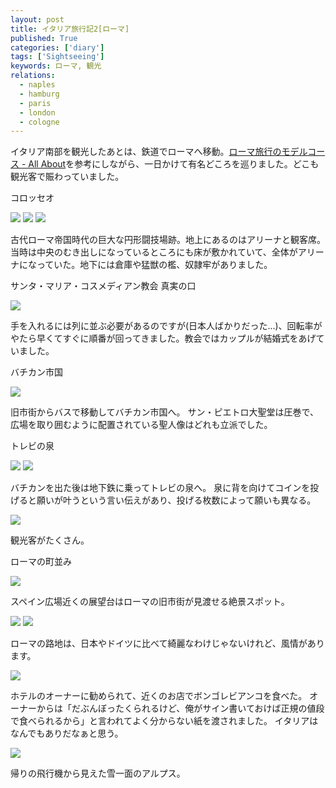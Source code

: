 ```yaml
---
layout: post
title: イタリア旅行記2[ローマ]
published: True
categories: ['diary']
tags: ['Sightseeing']
keywords: ローマ, 観光
relations:
  - naples
  - hamburg
  - paris
  - london
  - cologne
---
```


イタリア南部を観光したあとは、鉄道でローマへ移動。[ローマ旅行のモデルコース - All About](http://allabout.co.jp/gm/gc/7407/)を参考にしながら、一日かけて有名どころを巡りました。どこも観光客で賑わっていました。

<p class="injection-center">コロッセオ</p>

<img src="/assets/img/blog_roma01.jpg" class="image-on-frame">

<img src="/assets/img/blog_roma02.jpg" class="image-on-frame">

<img src="/assets/img/blog_roma03.jpg" class="image-on-frame">

古代ローマ帝国時代の巨大な円形闘技場跡。地上にあるのはアリーナと観客席。当時は中央のむき出しになっているところにも床が敷かれていて、全体がアリーナになっていた。地下には倉庫や猛獣の檻、奴隷牢がありました。

<p class="injection-center">サンタ・マリア・コスメディアン教会 真実の口</p>

<img src="/assets/img/blog_roma11.jpg" class="image-on-frame">

手を入れるには列に並ぶ必要があるのですが(日本人ばかりだった...)、回転率がやたら早くてすぐに順番が回ってきました。教会ではカップルが結婚式をあげていました。

<p class="injection-center">バチカン市国</p>

<img src="/assets/img/blog_roma31.jpg" class="image-on-frame">

旧市街からバスで移動してバチカン市国へ。
サン・ピエトロ大聖堂は圧巻で、広場を取り囲むように配置されている聖人像はどれも立派でした。

<p class="injection-center">トレビの泉</p>

<img src="/assets/img/blog_roma21.jpg" class="image-on-frame">

<img src="/assets/img/blog_roma22.jpg" class="image-on-frame">

バチカンを出た後は地下鉄に乗ってトレビの泉へ。
泉に背を向けてコインを投げると願いが叶うという言い伝えがあり、投げる枚数によって願いも異なる。

<img src="/assets/img/blog_roma23.jpg" class="image-on-frame">

観光客がたくさん。

<p class="injection-center">ローマの町並み</p>

<img src="/assets/img/blog_roma41.jpg" class="image-on-frame">

スペイン広場近くの展望台はローマの旧市街が見渡せる絶景スポット。

<img src="/assets/img/blog_roma42.jpg" class="image-on-frame">

<img src="/assets/img/blog_roma43.jpg" class="image-on-frame">

ローマの路地は、日本やドイツに比べて綺麗なわけじゃないけれど、風情があります。

<img src="/assets/img/blog_roma44.jpg" class="image-on-frame">

ホテルのオーナーに勧められて、近くのお店でボンゴレビアンコを食べた。
オーナーからは「だぶんぼったくられるけど、俺がサイン書いておけば正規の値段で食べられるから」と言われてよく分からない紙を渡されました。
イタリアはなんでもありだなぁと思う。

<img src="/assets/img/blog_roma51.jpg" class="image-on-frame">

帰りの飛行機から見えた雪一面のアルプス。

